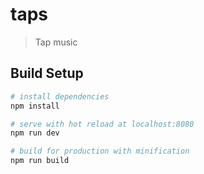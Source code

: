 # taps

> Tap music

## Build Setup

``` bash
# install dependencies
npm install

# serve with hot reload at localhost:8080
npm run dev

# build for production with minification
npm run build
```
